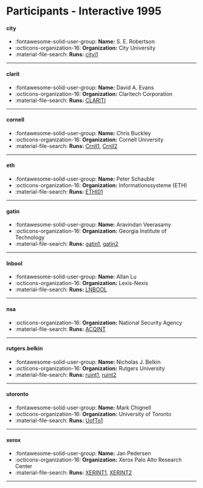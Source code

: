 # Participants - Interactive 1995 

#### city
 - :fontawesome-solid-user-group: **Name:** S. E. Robertson
 - :octicons-organization-16: **Organization:** City University
 - :material-file-search: **Runs:** [cityi1](./runs.md#cityi1)

---
#### clarit
 - :fontawesome-solid-user-group: **Name:** David A. Evans
 - :octicons-organization-16: **Organization:** Claritech Corporation
 - :material-file-search: **Runs:** [CLARITI](./runs.md#clariti)

---
#### cornell
 - :fontawesome-solid-user-group: **Name:** Chris Buckley
 - :octicons-organization-16: **Organization:** Cornell University
 - :material-file-search: **Runs:** [CrnlI1](./runs.md#crnli1), [CrnlI2](./runs.md#crnli2)

---
#### eth
 - :fontawesome-solid-user-group: **Name:** Peter Schauble
 - :octicons-organization-16: **Organization:** Informationssysteme (ETH)
 - :material-file-search: **Runs:** [ETHI01](./runs.md#ethi01)

---
#### gatin
 - :fontawesome-solid-user-group: **Name:** Aravindan Veerasamy
 - :octicons-organization-16: **Organization:** Georgia Institute of Technology 
 - :material-file-search: **Runs:** [gatin1](./runs.md#gatin1), [gatin2](./runs.md#gatin2)

---
#### lnbool
 - :fontawesome-solid-user-group: **Name:** Allan Lu
 - :octicons-organization-16: **Organization:** Lexis-Nexis
 - :material-file-search: **Runs:** [LNBOOL](./runs.md#lnbool)

---
#### nsa
 - :octicons-organization-16: **Organization:** National Security Agency
 - :material-file-search: **Runs:** [ACQINT](./runs.md#acqint)

---
#### rutgers.belkin
 - :fontawesome-solid-user-group: **Name:** Nicholas J. Belkin
 - :octicons-organization-16: **Organization:** Rutgers University 
 - :material-file-search: **Runs:** [ruint1](./runs.md#ruint1), [ruint2](./runs.md#ruint2)

---
#### utoronto
 - :fontawesome-solid-user-group: **Name:** Mark Chignell
 - :octicons-organization-16: **Organization:** University of Toronto
 - :material-file-search: **Runs:** [UofTo1](./runs.md#uofto1)

---
#### xerox
 - :fontawesome-solid-user-group: **Name:** Jan Pedersen
 - :octicons-organization-16: **Organization:** Xerox Palo Alto Research Center
 - :material-file-search: **Runs:** [XERINT1](./runs.md#xerint1), [XERINT2](./runs.md#xerint2)

---
